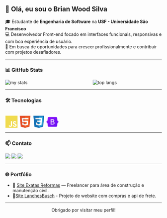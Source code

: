 ## 👋 Olá, eu sou o Brian Wood Silva

🎓 Estudante de **Engenharia de Software** na **USF - Universidade São Francisco**  
💻 Desenvolvedor Front-end focado em interfaces funcionais, responsivas e com boa experiência de usuário.  
🚀 Em busca de oportunidades para crescer profissionalmente e contribuir com projetos desafiadores.

---

### 📊 GitHub Stats

<img alt="my stats" align="left" width="48%" src="https://github-readme-stats.vercel.app/api?username=BrianWS01&show_icons=true&theme=dark"/>
<img alt="top langs" align="right" width="44%" src="https://github-readme-stats.vercel.app/api/top-langs/?username=BrianWS01&layout=compact&theme=dark"/>


<br clear="both"/>

---

### 🛠️ Tecnologias
<div style="display: inline_block"><br>
  <img align="center" alt="Brian-Js" height="40" width="40" src="https://raw.githubusercontent.com/devicons/devicon/master/icons/javascript/javascript-plain.svg">
  <img align="center" alt="Brian-HTML" height="40" width="40" src="https://raw.githubusercontent.com/devicons/devicon/master/icons/html5/html5-original.svg">
  <img align="center" alt="Brian-CSS" height="40" width="40" src="https://raw.githubusercontent.com/devicons/devicon/master/icons/css3/css3-original.svg">
  <img align="center" alt="Brian-Bootstrap" height="40" width="40" src="https://raw.githubusercontent.com/devicons/devicon/master/icons/bootstrap/bootstrap-original.svg">

</div>

---

### 📫 Contato

<div> 
  <a href="https://www.instagram.com/brianws2/" target="_blank"><img src="https://img.shields.io/badge/-Instagram-%23E4405F?style=for-the-badge&logo=instagram&logoColor=white" target="_blank"></a>
  <a href="mailto:brianwood1126@gmail.com"><img src="https://img.shields.io/badge/-Gmail-%23333?style=for-the-badge&logo=gmail&logoColor=white" target="_blank"></a>
  <a href="https://www.linkedin.com/in/brian-wood00/" target="_blank"><img src="https://img.shields.io/badge/-LinkedIn-%230077B5?style=for-the-badge&logo=linkedin&logoColor=white" target="_blank"></a> 
</div>

---

### 🌐 Portfólio

- 💼 [Site Exatas Reformas](https://www.exatasreformas.com.br) — Freelancer para área de construção e manutenção civil.
- 🔧[Site LanchesBusch](https://brianws01.github.io/LanchesBusch/) - Projeto de website com compras e api de frete.

---

<p align="center"> Obrigado por visitar meu perfil!</p>
